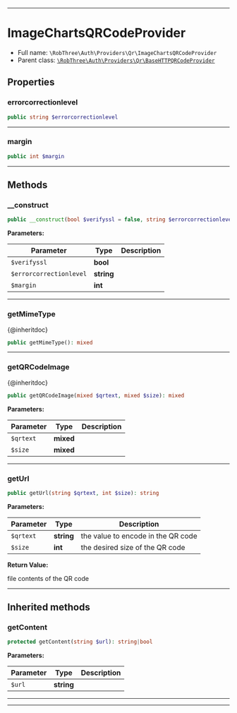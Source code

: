 ***

# ImageChartsQRCodeProvider

* Full name: `\RobThree\Auth\Providers\Qr\ImageChartsQRCodeProvider`
* Parent class: [`\RobThree\Auth\Providers\Qr\BaseHTTPQRCodeProvider`](./BaseHTTPQRCodeProvider.md)

## Properties

### errorcorrectionlevel

```php
public string $errorcorrectionlevel
```

***

### margin

```php
public int $margin
```

***

## Methods

### __construct

```php
public __construct(bool $verifyssl = false, string $errorcorrectionlevel = &#039;L&#039;, int $margin = 1): mixed
```

**Parameters:**

| Parameter | Type | Description |
|-----------|------|-------------|
| `$verifyssl` | **bool** |  |
| `$errorcorrectionlevel` | **string** |  |
| `$margin` | **int** |  |

***

### getMimeType

{@inheritdoc}

```php
public getMimeType(): mixed
```

***

### getQRCodeImage

{@inheritdoc}

```php
public getQRCodeImage(mixed $qrtext, mixed $size): mixed
```

**Parameters:**

| Parameter | Type | Description |
|-----------|------|-------------|
| `$qrtext` | **mixed** |  |
| `$size` | **mixed** |  |

***

### getUrl

```php
public getUrl(string $qrtext, int $size): string
```

**Parameters:**

| Parameter | Type | Description |
|-----------|------|-------------|
| `$qrtext` | **string** | the value to encode in the QR code |
| `$size` | **int** | the desired size of the QR code |

**Return Value:**

file contents of the QR code



***

## Inherited methods

### getContent

```php
protected getContent(string $url): string|bool
```

**Parameters:**

| Parameter | Type | Description |
|-----------|------|-------------|
| `$url` | **string** |  |

***


***

